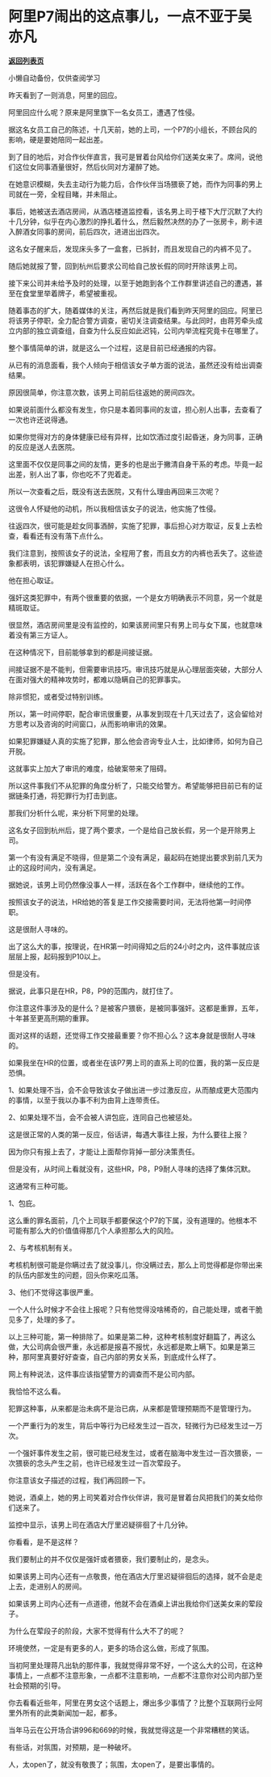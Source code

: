 # 阿里P7闹出的这点事儿，一点不亚于吴亦凡

[**返回列表页**](/gzh/记忆承载)

小懒自动备份，仅供查阅学习

昨天看到了一则消息，阿里的回应。  

  

阿里回应什么呢？原来是阿里旗下一名女员工，遭遇了性侵。

  

据这名女员工自己的陈述，十几天前，她的上司，一个P7的小组长，不顾台风的影响，硬是要她陪同一起出差。

  

到了目的地后，对合作伙伴直言，我可是冒着台风给你们送美女来了。席间，说他们这位女同事酒量很好，然后伙同对方灌醉了她。

  

在她意识模糊，失去主动行为能力后，合作伙伴当场猥亵了她，而作为同事的男上司就在一旁，全程目睹，并未阻止。  

  

事后，她被送去酒店房间，从酒店楼道监控看，该名男上司于楼下大厅沉默了大约十几分钟，似乎在内心激烈的挣扎着什么，然后毅然决然的办了一张房卡，刷卡进入醉酒女同事的房间，前后四次，进进出出四次。

  

这名女子醒来后，发现床头多了一盒套，已拆封，而且发现自己的内裤不见了。  

  

随后她就报了警，回到杭州后要求公司给自己放长假的同时开除该男上司。  

  

接下来公司并未给予及时的处理，以至于她跑到各个工作群里讲述自己的遭遇，甚至在食堂里举着牌子，希望被重视。  

  

随着事态的扩大，随着媒体的关注，再然后就是我们看到昨天阿里的回应。阿里已将该男子停职，全力配合警方调查，密切关注调查结果。与此同时，由蒋芳牵头成立内部的独立调查组，自查为什么反应如此迟钝，公司内举流程究竟卡在哪里了。

  

整个事情简单的讲，就是这么一个过程，这是目前已经通报的内容。

  

从已有的消息面看，我个人倾向于相信该女子单方面的说法，虽然还没有给出调查结果。  

  

原因很简单，你注意次数，该男上司前后往返她的房间四次。  

  

如果说前面什么都没有发生，你只是本着同事间的友谊，担心别人出事，去查看了一次也许还说得通。

  

如果你觉得对方的身体健康已经有异样，比如饮酒过度引起昏迷，身为同事，正确的反应是送人去医院。

  

这里面不仅仅是同事之间的友情，更多的也是出于撇清自身干系的考虑。毕竟一起出差，别人出了事，你也吃不了兜着走。

  

所以一次查看之后，既没有送去医院，又有什么理由再回来三次呢？

  

这很令人怀疑他的动机，所以我相信该女子的说法，他实施了性侵。

  

往返四次，很可能是趁女同事酒醉，实施了犯罪，事后担心对方取证，反复上去检查，看看还有没有落下点什么。

  

我们注意到，按照该女子的说法，全程用了套，而且女方的内裤也丢失了。这些迹象都表明，该犯罪嫌疑人在担心什么。

  

他在担心取证。

  

强奸这类犯罪中，有两个很重要的依据，一个是女方明确表示不同意，另一个就是精斑取证。  

  

很显然，酒店房间里是没有监控的，如果该房间里只有男上司与女下属，也就意味着没有第三方证人。

  

在这种情况下，目前能够拿到的都是间接证据。

  

间接证据不是不能判，但需要审讯技巧。审讯技巧就是从心理层面突破，大部分人在面对强大的精神攻势时，都难以隐瞒自己的犯罪事实。  

  

除非惯犯，或者受过特别训练。

  

所以，第一时间停职，配合审讯很重要，从事发到现在十几天过去了，这会留给对方思考以及咨询的时间窗口，从而影响审讯的效果。

  

如果犯罪嫌疑人真的实施了犯罪，那么他会咨询专业人士，比如律师，如何为自己开脱。  

  

这就事实上加大了审讯的难度，给破案带来了阻碍。  

  

所以这件事我们不从犯罪的角度分析了，只能交给警方。希望能够把目前已有的证据链条打通，将犯罪行为打击到底。  

  

那我们分析什么呢，来分析下阿里的处理。  

  

这名女子回到杭州后，提了两个要求，一个是给自己放长假，另一个是开除男上司。  

  

第一个有没有满足不晓得，但是第二个没有满足，最起码在她提出要求到前几天为止的这段时间内，没有满足。  

  

据她说，该男上司仍然像没事人一样，活跃在各个工作群中，继续他的工作。  

  

按照该女子的说法，HR给她的答复是工作交接需要时间，无法将他第一时间停职。

  

这是很耐人寻味的。

  

出了这么大的事，按理说，在HR第一时间得知之后的24小时之内，这件事就应该层层上报，起码报到P10以上。  

  

但是没有。  

  

据说，此事只是在HR，P8，P9的范围内，就打住了。

  

你注意这件事涉及的是什么？是被客户猥亵，是被同事强奸。这都是重罪，五年，十年甚至更高刑期的重罪。

  

面对这样的话题，还觉得工作交接最重要？你不担心么？这本身就是很耐人寻味的。

  

如果我坐在HR的位置，或者坐在该P7男上司的直系上司的位置，我的第一反应是恐惧。

  

1、如果处理不当，会不会导致该女子做出进一步过激反应，从而酿成更大范围内的事情，以至于我以办事不利为由背上连带责任。  

  

2、如果处理不当，会不会被人讲包庇，连同自己也被惩处。  

  

这是很正常的人类的第一反应，俗话讲，每遇大事往上报，为什么要往上报？  

  

因为你只有报上去了，才能让上面帮你背掉一部分决策责任。

  

但是没有，从时间上看就没有，这些HR，P8，P9耐人寻味的选择了集体沉默。  

  

这通常有三种可能。  

  

1、包庇。

  

这么重的罪名面前，几个上司联手都要保这个P7的下属，没有道理的。他根本不可能有那么大的价值值得那几个人承担那么大的风险。

  

2、与考核机制有关。  

  

考核机制很可能是你瞒过去了就没事儿，你没瞒过去，那么上司觉得都是你带出来的队伍内部发生的问题，回头你来吃瓜落。

  

3、他们不觉得这事很严重。

  

一个人什么时候才不会往上报呢？只有他觉得没啥稀奇的，自己能处理，或者干脆见多了，处理的多了。

  

以上三种可能，第一种排除了。如果是第二种，这种考核制度好翻篇了，再这么做，大公司病会很严重，永远都是报喜不报忧，永远都是欺上瞒下。如果是第三种，那阿里真要好好查查，自己内部的男女关系，到底成什么样了。

  

网上有种说法，这件事应该指望警方的调查而不是公司内部。

  

我恰恰不这么看。  

  

犯罪这种事，从来都是治未病不是治已病，从来都是管理预期而不是管理行为。  

  

一个严重行为的发生，背后中等行为已经发生过一百次，轻微行为已经发生过一万次。

  

一个强奸事件发生之前，很可能已经发生过，或者在脑海中发生过一百次猥亵，一次猥亵的念头产生之前，也许已经发生过一百次荤段子。

  

你注意该女子描述的过程，我们再回顾一下。  

  

她说，酒桌上，她的男上司笑着对合作伙伴讲，我可是冒着台风把我们的美女给你们送来了。

  

监控中显示，该男上司在酒店大厅里迟疑徘徊了十几分钟。

  

你看看，是不是这样？  

  

我们要制止的并不仅仅是强奸或者猥亵，我们要制止的，是念头。  

  

如果该男上司内心还有一点敬畏，他在酒店大厅里迟疑徘徊后的选择，就不会是走上去，走进别人的房间。  

  

如果该男上司内心还有一点道德，他就不会在酒桌上讲出我给你们送美女来的荤段子。

  

为什么在荤段子的阶段，大家不觉得有什么大不了的呢？  

  

环境使然，一定是有更多的人，更多的场合这么做，形成了氛围。

  

当初阿里处理蒋凡出轨的那件事，我就觉得非常不好，一个这么大的公司，在这种事情上，一点都不注意形象，一点都不注意影响，一点都不注意你对公司内部乃至社会预期的引导。  

  

你去看看近些年，阿里在男女这个话题上，爆出多少事情了？比整个互联网行业阿里外所有的此类新闻加一起，都多。  

  

当年马云在公开场合讲996和669的时候，我就觉得这是一个非常糟糕的笑话。  

  

有些话，对氛围，对预期，是一种破坏。

  

人，太open了，就没有敬畏了；氛围，太open了，是要出事情的。

